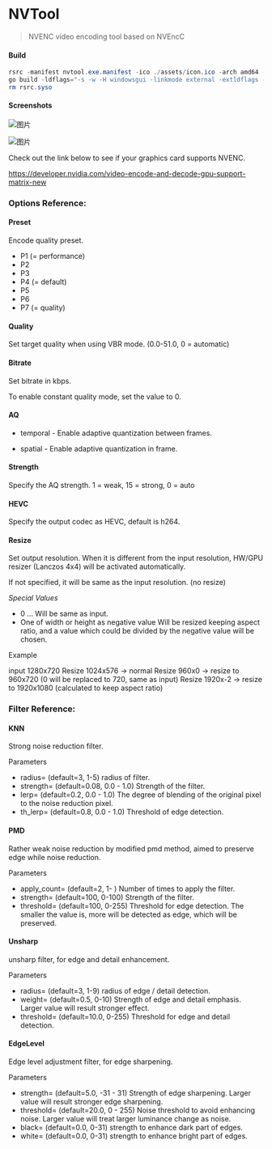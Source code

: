 # NVTool

> NVENC video encoding tool based on NVEncC

#### Build

```powershell
rsrc -manifest nvtool.exe.manifest -ico ./assets/icon.ico -arch amd64 -o rsrc.syso
go build -ldflags="-s -w -H windowsgui -linkmode external -extldflags -static" .
rm rsrc.syso
```

#### Screenshots

![图片](https://i.imgsli.com/images/ed875b9d-9201-43cd-a6b3-7832d257c318.png)

![图片](https://i.imgsli.com/images/8f0a17c5-6bfc-4342-ada1-a35cbb3508a4.png)

Check out the link below to see if your graphics card supports NVENC.

https://developer.nvidia.com/video-encode-and-decode-gpu-support-matrix-new

### Options Reference:

#### Preset

Encode quality preset.

- P1 (= performance)
- P2
- P3
- P4 (= default)
- P5
- P6
- P7 (= quality)

#### Quality

Set target quality when using VBR mode. (0.0-51.0, 0 = automatic)

#### Bitrate

Set bitrate in kbps.

To enable constant quality mode, set the value to 0.

#### AQ

- temporal - Enable adaptive quantization between frames.

- spatial - Enable adaptive quantization in frame.

#### Strength

Specify the AQ strength. 1 = weak, 15 = strong, 0 = auto

#### HEVC

Specify the output codec as HEVC, default is h264.

#### Resize

Set output resolution. When it is different from the input resolution, HW/GPU resizer (Lanczos 4x4) will be activated automatically.

If not specified, it will be same as the input resolution. (no resize)

*Special Values*

- 0 ... Will be same as input.
- One of width or height as negative value
  Will be resized keeping aspect ratio, and a value which could be divided by the negative value will be chosen.

Example

input  1280x720
Resize 1024x576 -> normal
Resize 960x0    -> resize to 960x720 (0 will be replaced to 720, same as input)
Resize 1920x-2  -> resize to 1920x1080 (calculated to keep aspect ratio)

### Filter Reference:

#### KNN

Strong noise reduction filter.

Parameters

- radius=<int> (default=3, 1-5)
  radius of filter.
- strength=<float> (default=0.08, 0.0 - 1.0)
  Strength of the filter.
- lerp=<float> (default=0.2, 0.0 - 1.0)
  The degree of blending of the original pixel to the noise reduction pixel.
- th_lerp=<float> (default=0.8, 0.0 - 1.0)
  Threshold of edge detection.

#### PMD

Rather weak noise reduction by modified pmd method, aimed to preserve edge while noise reduction.

Parameters

- apply_count=<int> (default=2, 1- )
  Number of times to apply the filter.
- strength=<float> (default=100, 0-100)
  Strength of the filter.
- threshold=<float> (default=100, 0-255)
  Threshold for edge detection. The smaller the value is, more will be detected as edge, which will be preserved.

#### Unsharp

unsharp filter, for edge and detail enhancement.

Parameters

- radius=<int> (default=3, 1-9)
  radius of edge / detail detection.
- weight=<float> (default=0.5, 0-10)
  Strength of edge and detail emphasis. Larger value will result stronger effect.
- threshold=<float> (default=10.0, 0-255)
  Threshold for edge and detail detection.

#### EdgeLevel

Edge level adjustment filter, for edge sharpening.

Parameters

- strength=<float> (default=5.0, -31 - 31)
  Strength of edge sharpening. Larger value will result stronger edge sharpening.
- threshold=<float> (default=20.0, 0 - 255)
  Noise threshold to avoid enhancing noise. Larger value will treat larger luminance change as noise.
- black=<float> (default=0.0, 0-31)
  strength to enhance dark part of edges.
- white=<float> (default=0.0, 0-31)
  strength to enhance bright part of edges.
